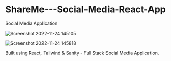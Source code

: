 # ShareMe---Social-Media-React-App
Social Media Application


![Screenshot 2022-11-24 145105](https://user-images.githubusercontent.com/53363314/203789013-4efacf9f-8d36-40fc-bd98-2a5672002bef.png)

![Screenshot 2022-11-24 145818](https://user-images.githubusercontent.com/53363314/203789153-a6b0432c-60df-4887-893b-66fa9dadef9c.png)

Built using React, Tailwind & Sanity - Full Stack Social Media Application.
